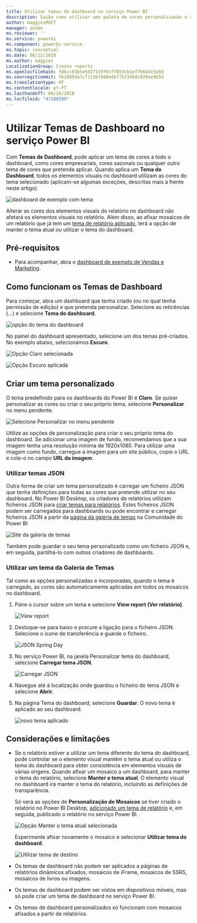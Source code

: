 ```yaml
---
title: Utilizar temas de dashboard no serviço Power BI
description: Saiba como utilizar uma paleta de cores personalizadas e aplicá-la a um dashboard completo no serviço Power BI
author: maggiesMSFT
manager: annbe
ms.reviewer: ''
ms.service: powerbi
ms.component: powerbi-service
ms.topic: conceptual
ms.date: 08/22/2018
ms.author: maggies
LocalizationGroup: Create reports
ms.openlocfilehash: fd6cc83b5e5d27159f0cff853cb3effb6b415a9d
ms.sourcegitcommit: fb1885da7cf11367660edbf7b7346dc039ee9b5d
ms.translationtype: HT
ms.contentlocale: pt-PT
ms.lasthandoff: 09/26/2018
ms.locfileid: "47186599"
---
```

# <a name="use-dashboard-themes-in-power-bi-service"></a>Utilizar Temas de Dashboard no serviço Power BI
Com **Temas de Dashboard**, pode aplicar um tema de cores a todo o dashboard, como cores empresariais, cores sazonais ou qualquer outro tema de cores que pretenda aplicar. Quando aplica um **Tema do Dashboard**, todos os elementos visuais no dashboard utilizam as cores do tema selecionado (aplicam-se algumas exceções, descritas mais à frente neste artigo).

![dashboard de exemplo com tema](media/service-dashboard-themes/power-bi-full-dashboard-theme.png)

Alterar as cores dos elementos visuais do relatório no dashboard não afetará os elementos visuais no relatório. Além disso, ao afixar mosaicos de um relatório que já tem um [tema de relatório aplicado](desktop-report-themes.md), terá a opção de manter o tema atual ou utilizar o tema do dashboard.


## <a name="prerequisites"></a>Pré-requisitos
* Para acompanhar, abra o [dashboard de exemplo de Vendas e Marketing](sample-datasets.md).


## <a name="how-dashboard-themes-work"></a>Como funcionam os Temas de Dashboard
Para começar, abra um dashboard que tenha criado (ou no qual tenha permissão de edição) e que pretenda personalizar. Selecione as reticências (...) e selecione **Tema do dashboard**. 

![opção do tema do dashboard](media/service-dashboard-themes/power-bi-dashboard-theme.png)

No painel do dashboard apresentado, selecione um dos temas pré-criados.  No exemplo abaixo, selecionámos **Escuro**.

![Opção Claro selecionada](media/service-dashboard-themes/power-bi-theme-menu.png)

![Opção Escuro aplicada](media/service-dashboard-themes/power-bi-theme-dark.png)

## <a name="create-a-custom-theme"></a>Criar um tema personalizado

O tema predefinido para os dashboards do Power BI é **Claro**. Se quiser personalizar as cores ou criar o seu próprio tema, selecione **Personalizar** no menu pendente. 

![Selecione Personalizar no menu pendente](media/service-dashboard-themes/power-bi-theme-custom.png)

Utilize as opções de personalização para criar o seu próprio tema do dashboard. Se adicionar uma imagem de fundo, recomendamos que a sua imagem tenha uma resolução mínima de 1920x1080. Para utilizar uma imagem como fundo, carregue a imagem para um site público, copie o URL e cole-o no campo **URL da imagem**. 

### <a name="using-json-themes"></a>Utilizar temas JSON
Outra forma de criar um tema personalizado é carregar um ficheiro JSON que tenha definições para todas as cores que pretende utilizar no seu dashboard. No Power BI Desktop, os criadores de relatórios utilizam ficheiros JSON para [criar temas para relatórios](desktop-report-themes.md). Estes ficheiros JSON podem ser carregados para dashboards ou pode encontrar e carregar ficheiros JSON a partir da [página da galeria de temas](https://community.powerbi.com/t5/Themes-Gallery/bd-p/ThemesGallery) na Comunidade do Power BI 

![Site da galeria de temas](media/service-dashboard-themes/power-bi-theme-gallery.png)

Também pode guardar o seu tema personalizado como um ficheiro JSON e, em seguida, partilhá-lo com outros criadores de dashboards. 

### <a name="use-a-theme-from-the-theme-gallery"></a>Utilizar um tema da Galeria de Temas

Tal como as opções personalizadas e incorporadas, quando o tema é carregado, as cores são automaticamente aplicadas em todos os mosaicos no dashboard. 

1. Paire o cursor sobre um tema e selecione **View report (Ver relatório)**.

    ![View report](media/service-dashboard-themes/power-bi-choose-theme.png)

2. Desloque-se para baixo e procure a ligação para o ficheiro JSON.  Selecione o ícone de transferência e guarde o ficheiro.

    ![JSON Spring Day](media/service-dashboard-themes/power-bi-theme-json.png)

3. No serviço Power BI, na janela Personalizar tema do dashboard, selecione **Carregar tema JSON**.

    ![Carregar JSON](media/service-dashboard-themes/power-bi-upload-theme.png)

4. Navegue até à localização onde guardou o ficheiro do tema JSON e selecione **Abrir**.

5. Na página Tema do dashboard, selecione **Guardar**. O novo tema é aplicado ao seu dashboard.

    ![novo tema aplicado](media/service-dashboard-themes/power-bi-json.png)

## <a name="considerations-and-limitations"></a>Considerações e limitações

* Se o relatório estiver a utilizar um tema diferente do tema do dashboard, pode controlar se o elemento visual mantém o tema atual ou utiliza o tema do dashboard para obter consistência em elementos visuais de várias origens. Quando afixar um mosaico a um dashboard, para manter o tema do relatório, selecione **Manter o tema atual**. O elemento visual no dashboard irá manter o tema do relatório, incluindo as definições de transparência. 

    Só verá as opções de **Personalização de Mosaicos** se tiver criado o relatório no Power BI Desktop, [adicionado um tema de relatório](desktop-report-themes.md) e, em seguida, publicado o relatório no serviço Power BI. 

    ![Opção Manter o tema atual selecionada](media/service-dashboard-themes/power-bi-keep-current.png)

    Experimente afixar novamente o mosaico e selecionar **Utilizar tema do dashboard**.

    ![Utilizar tema de destino](media/service-dashboard-themes/power-bi-use-destination.png)

* Os temas de dashboard não podem ser aplicados a páginas de relatórios dinâmicos afixados, mosaicos de iFrame, mosaicos de SSRS, mosaicos de livros ou imagens.
* Os temas de dashboard podem ser vistos em dispositivos móveis, mas só pode criar um tema de dashboard no serviço Power BI. 
* Os temas de dashboard personalizados só funcionam com mosaicos afixados a partir de relatórios. 

